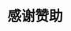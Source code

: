 # 感谢赞助
<zanzhu />

<script setup lang="ts">
import zanzhu from "@source/vue/zanzhu.vue";
</script>



